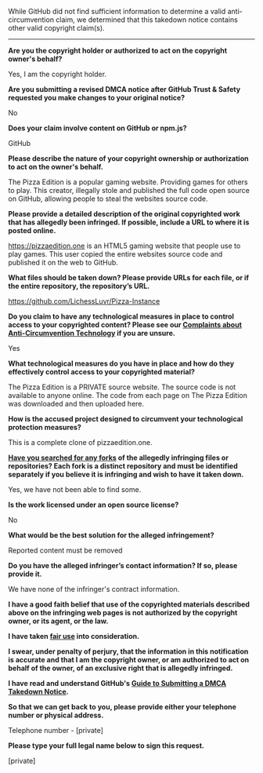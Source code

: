 While GitHub did not find sufficient information to determine a valid anti-circumvention claim, we determined that this takedown notice contains other valid copyright claim(s).

---

**Are you the copyright holder or authorized to act on the copyright owner's behalf?**

Yes, I am the copyright holder.

**Are you submitting a revised DMCA notice after GitHub Trust & Safety requested you make changes to your original notice?**

No

**Does your claim involve content on GitHub or npm.js?**

GitHub

**Please describe the nature of your copyright ownership or authorization to act on the owner's behalf.**

The Pizza Edition is a popular gaming website. Providing games for others to play. This creator, illegally stole and published the full code open source on GitHub, allowing people to steal the websites source code.

**Please provide a detailed description of the original copyrighted work that has allegedly been infringed. If possible, include a URL to where it is posted online.**

https://pizzaedition.one is an HTML5 gaming website that people use to play games. This user copied the entire websites source code and published it on the web to GitHub.

**What files should be taken down? Please provide URLs for each file, or if the entire repository, the repository’s URL.**

https://github.com/LichessLuvr/Pizza-Instance

**Do you claim to have any technological measures in place to control access to your copyrighted content? Please see our <a href="https://docs.github.com/articles/guide-to-submitting-a-dmca-takedown-notice#complaints-about-anti-circumvention-technology">Complaints about Anti-Circumvention Technology</a> if you are unsure.**

Yes

**What technological measures do you have in place and how do they effectively control access to your copyrighted material?**

The Pizza Edition is a PRIVATE source website. The source code is not available to anyone online. The code from each page on The Pizza Edition was downloaded and then uploaded here.

**How is the accused project designed to circumvent your technological protection measures?**

This is a complete clone of pizzaedition.one.

**<a href="https://docs.github.com/articles/dmca-takedown-policy#b-what-about-forks-or-whats-a-fork">Have you searched for any forks</a> of the allegedly infringing files or repositories? Each fork is a distinct repository and must be identified separately if you believe it is infringing and wish to have it taken down.**

Yes, we have not been able to find some.

**Is the work licensed under an open source license?**

No

**What would be the best solution for the alleged infringement?**

Reported content must be removed

**Do you have the alleged infringer’s contact information? If so, please provide it.**

We have none of the infringer's contract information.

**I have a good faith belief that use of the copyrighted materials described above on the infringing web pages is not authorized by the copyright owner, or its agent, or the law.**

**I have taken <a href="https://www.lumendatabase.org/topics/22">fair use</a> into consideration.**

**I swear, under penalty of perjury, that the information in this notification is accurate and that I am the copyright owner, or am authorized to act on behalf of the owner, of an exclusive right that is allegedly infringed.**

**I have read and understand GitHub's <a href="https://docs.github.com/articles/guide-to-submitting-a-dmca-takedown-notice/">Guide to Submitting a DMCA Takedown Notice</a>.**

**So that we can get back to you, please provide either your telephone number or physical address.**

Telephone number - [private]

**Please type your full legal name below to sign this request.**

[private]
